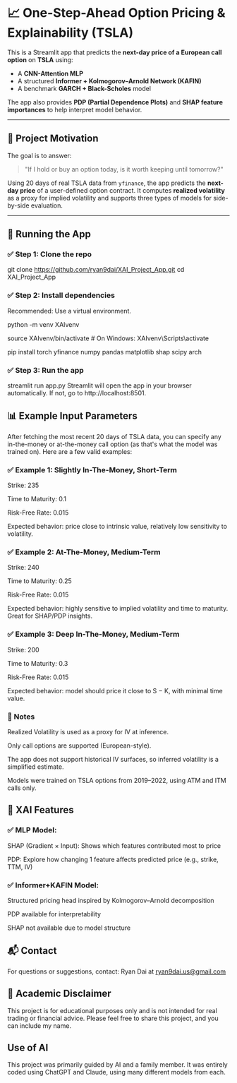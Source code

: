 # 📈 One-Step-Ahead Option Pricing & Explainability (TSLA)

This is a Streamlit app that predicts the **next-day price of a European call option** on **TSLA** using:

- A **CNN-Attention MLP**
- A structured **Informer + Kolmogorov–Arnold Network (KAFIN)**
- A benchmark **GARCH + Black-Scholes** model

The app also provides **PDP (Partial Dependence Plots)** and **SHAP feature importances** to help interpret model behavior.

---

## 🧠 Project Motivation

The goal is to answer:
> "If I hold or buy an option today, is it worth keeping until tomorrow?"

Using 20 days of real TSLA data from `yfinance`, the app predicts the **next-day price** of a user-defined option contract. It computes **realized volatility** as a proxy for implied volatility and supports three types of models for side-by-side evaluation.

---

## 🚀 Running the App

### ✅ Step 1: Clone the repo
git clone https://github.com/ryan9dai/XAI_Project_App.git
cd XAI_Project_App
### ✅ Step 2: Install dependencies
Recommended: Use a virtual environment.

python -m venv XAIvenv

source XAIvenv/bin/activate  # On Windows: XAIvenv\Scripts\activate

pip install torch yfinance numpy pandas matplotlib shap scipy arch

### ✅ Step 3: Run the app
streamlit run app.py
Streamlit will open the app in your browser automatically. If not, go to http://localhost:8501.

## 📊 Example Input Parameters
After fetching the most recent 20 days of TSLA data, you can specify any in-the-money or at-the-money call option (as that's what the model was trained on). Here are a few valid examples:

### ✅ Example 1: Slightly In-The-Money, Short-Term
Strike: 235

Time to Maturity: 0.1

Risk-Free Rate: 0.015

Expected behavior: price close to intrinsic value, relatively low sensitivity to volatility.

### ✅ Example 2: At-The-Money, Medium-Term
Strike: 240

Time to Maturity: 0.25

Risk-Free Rate: 0.015

Expected behavior: highly sensitive to implied volatility and time to maturity. Great for SHAP/PDP insights.

### ✅ Example 3: Deep In-The-Money, Medium-Term
Strike: 200

Time to Maturity: 0.3

Risk-Free Rate: 0.015

Expected behavior: model should price it close to S − K, with minimal time value.

### 📌 Notes
Realized Volatility is used as a proxy for IV at inference.

Only call options are supported (European-style).

The app does not support historical IV surfaces, so inferred volatility is a simplified estimate.

Models were trained on TSLA options from 2019–2022, using ATM and ITM calls only.

## 🧠 XAI Features
### ✅ MLP Model:
SHAP (Gradient × Input): Shows which features contributed most to price

PDP: Explore how changing 1 feature affects predicted price (e.g., strike, TTM, IV)

### ✅ Informer+KAFIN Model:
Structured pricing head inspired by Kolmogorov–Arnold decomposition

PDP available for interpretability

SHAP not available due to model structure

## 📬 Contact
For questions or suggestions, contact:
Ryan Dai at ryan9dai.us@gmail.com

## 🧠 Academic Disclaimer
This project is for educational purposes only and is not intended for real trading or financial advice. Please feel free to share this project, and you can include my name.

## Use of AI
This project was primarily guided by AI and a family member. It was entirely coded using ChatGPT and Claude, using many different models from each.